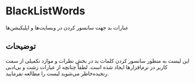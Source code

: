 # BlackListWords
عبارات بد جهت سانسور کردن در وبسایت‌ها و اپلیکیشن‌ها

## توضیحات
این لیست به منظور سانسور کردن کلمات بد در بخش نظرات و موارد تکمیلی از سمت کاربر در نرم‌افزارها ایجاد شده است. لطفاً چنانچه از عبارات زشت و بی‌ادبی رنجیده‌خاطر می‌شوید لیست را مطالعه نفرمایید.				
